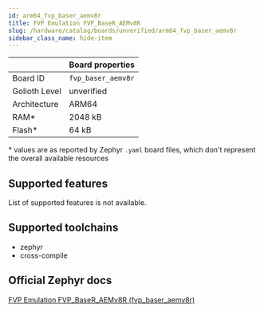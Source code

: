 ```yaml
---
id: arm64_fvp_baser_aemv8r
title: FVP Emulation FVP_BaseR_AEMv8R
slug: /hardware/catalog/boards/unverified/arm64_fvp_baser_aemv8r
sidebar_class_name: hide-item
---
```


[//]: # (This is an auto-generated file, do not edit! Changes to it will be lost upon re-generation)



|                | Board properties     |
| -------------  | -------------------- |
| Board ID       | `fvp_baser_aemv8r` |
| Golioth Level  | unverified       |
| Architecture   | ARM64 |
| RAM*           | 2048 kB |
| Flash*         | 64 kB |

\* values are as reported by Zephyr `.yaml` board files, which don't represent the overall available resources



## Supported features

List of supported features is not available.

## Supported toolchains

* zephyr
* cross-compile

## Official Zephyr docs

[FVP Emulation FVP_BaseR_AEMv8R (fvp_baser_aemv8r)](https://docs.zephyrproject.org/latest/boards/arm64/fvp_baser_aemv8r/doc/index.html)
